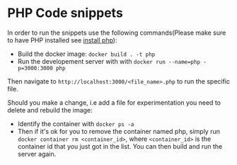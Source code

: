# PHP Code snippets

In order to run the snippets use the following commands(Please make sure to have PHP installed see [install php](https://phptherightway.com/#mac_setup)):

* Build the docker image: `docker build . -t php`
* Run the developement server with with `docker run --name=php -p=3000:3000 php`

Then navigate to `http://localhost:3000/<file_name>.php` to run the specific file.

Should you make a change, i.e add a file for experimentation you need to delete and rebuild the image:

* Identify the container with `docker ps -a`
* Then if it's ok for you to remove the container named php, simply run `docker container rm <container_id>`, where `<container_id>` is the container id that you just got in the list. You can then build and run the server again.
